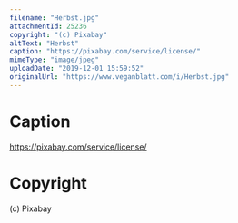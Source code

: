 ```yaml
---
filename: "Herbst.jpg"
attachmentId: 25236
copyright: "(c) Pixabay"
altText: "Herbst"
caption: "https://pixabay.com/service/license/"
mimeType: "image/jpeg"
uploadDate: "2019-12-01 15:59:52"
originalUrl: "https://www.veganblatt.com/i/Herbst.jpg"
---
```


# Caption

https://pixabay.com/service/license/

# Copyright

(c) Pixabay
